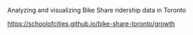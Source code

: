 Analyzing and visualizing Bike Share ridership data in Toronto

https://schoolofcities.github.io/bike-share-toronto/growth
